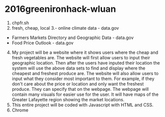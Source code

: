 # 2016greenironhack-wluan

1. chpfr.sh
2. fresh, cheap, local
3.- online climate data - data.gov
  - Farmers Markets Directory and Geographic Data - data.gov
  - Food Price Outlook - data.gov
4. My project will be a website where it shows users where the cheap and fresh vegetables are. The website will first allow users to input their geographic location. Then after the users have inputed  their location the system will use the above data sets to find and display where the cheapest and freshest produce are. The website will also allow users to input what they consider most important to them. For example, if they don't care about the price or location and only want the freshest produce. They can specify that on the webpage. The webpage will contain many visuals for easier use for the user. It will have maps of the Greater Lafayette region showing the market locations. 
5. This entire project will be coded with Javascript with HTML and CSS.
6. Chrome

